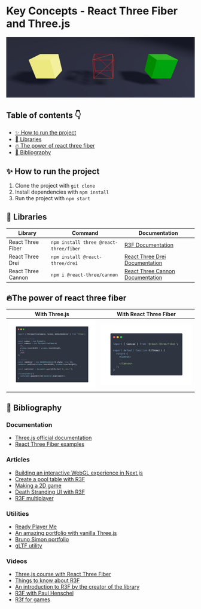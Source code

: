 # Key Concepts - React Three Fiber and Three.js

![image](docs/images/cover.jpg)

## Table of contents 👇

- [✨ How to run the project](#-how-to-run-the-project)
- [🔧 Libraries](#-libraries)
- [🔥 The power of react three fiber](#-the-power-of-react-three-fiber)
- [📓 Bibliography](#-bibliography)

## ✨ How to run the project

1. Clone the project with `git clone`
2. Install dependencies with `npm install`
3. Run the project with `npm start`

## 🔧 Libraries

| Library            | Command                                | Documentation                                                                            |
| ------------------ | -------------------------------------- | ---------------------------------------------------------------------------------------- |
| React Three Fiber  | `npm install three @react-three/fiber` | [R3F Documentation](https://docs.pmnd.rs/react-three-fiber/getting-started/introduction) |
| React Three Drei   | `npm install @react-three/drei`        | [React Three Drei Documentation](https://github.com/pmndrs/drei)                         |
| React Three Cannon | `npm i @react-three/cannon`            | [React Three Cannon Documentation](https://github.com/pmndrs/use-cannon)                 |

## 🔥The power of react three fiber

| With Three.js               | With React Three Fiber      |
| --------------------------- | --------------------------- |
| ![image](docs/images/1.png) | ![image](docs/images/2.png) |

## 📓 Bibliography

### Documentation

- [Three.js official documentation](https://threejs.org/docs/index.html#manual/en/introduction/Creating-a-scene)
- [React Three Fiber examples](https://docs.pmnd.rs/react-three-fiber/getting-started/examples)

### Articles

- [Building an interactive WebGL experience in Next.js](https://vercel.com/blog/building-an-interactive-webgl-experience-in-next-js)
- [Create a pool table with R3F](https://dev.to/manan30/creating-a-rudimentary-pool-table-game-using-react-three-js-and-react-three-fiber-part-1-363l)
- [Making a 2D game](https://dev.to/flagrede/making-a-2d-rpg-game-with-react-tree-fiber-4af1)
- [Death Stranding UI with R3F](https://dev.to/flagrede/how-to-reproduce-death-stranding-ui-with-react-and-react-three-fiber-cif)
- [R3F multiplayer](https://jamesmiller.blog/how-to-make-real-time-multiplayer-webxr-experiences-part-1/)

### Utilities

- [Ready Player Me](https://readyplayer.me/)
- [An amazing portfolio with vanilla Three.js](https://henryheffernan.com/)
- [Bruno Simon portfolio](https://bruno-simon.com/)
- [gLTF utility](https://gltf.pmnd.rs/)

### Videos

- [Three.js course with React Three Fiber](https://threejs-journey.com/)
- [Things to know about R3F](https://www.youtube.com/watch?v=DPl34H2ISsk)
- [An introduction to R3F by the creator of the library](https://www.youtube.com/watch?v=1rP3nNY2hTo)
- [R3F with Paul Henschel](https://www.youtube.com/watch?v=rzhCVvacvMo)
- [R3f for games](https://www.youtube.com/watch?v=M7T26EYmKes)